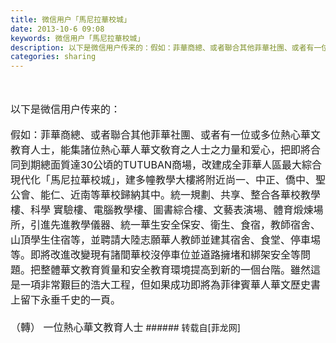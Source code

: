 ```yaml
---
title: 微信用户「馬尼拉華校城」
date: 2013-10-6 09:08
keywords: 微信用户「馬尼拉華校城」
description: 以下是微信用户传来的：假如：菲華商總、或者聯合其他菲華社團、或者有一位或多位熱心華文教育人士，能集諸位熱心華人華文敎育之人士之力量和爱心，把即將合同到期總面質達30公頃的TUTUBAN商場，改建成全菲華人區最大綜合現代化「馬尼拉華校城」，建多幢教學大樓將附近尚一、中正、僑中、聖公會、能仁、近南等華校歸納其中。統一規劃、共享、整合各華校教學樓、科學 實驗樓、電腦教學樓、圖書綜合樓、文藝表演場、體育煅煉場所，引進先進教學儀器、統一華生安全保安、衛生、食宿，教師宿舍、山頂學生住宿等，並聘請大陸志願華人教師並建其宿舍、食堂、停車埸等。即將改進改變現有諸間華校沒停車位並道路擁堵和綁架安全等問題。把整體華文教育質量和安全教育環境提高到新的一個台階。雖然這是一項非常艱巨的浩大工程，但如果成功即將為菲律賓華人華文歷史書上留下永垂千史的一頁。（轉） 一位熱心華文教育人士
categories: sharing
---
```

<td class="t_f" id="postmessage_59642">

<br/>
<br/>
<font size="3">以下是微信用户传来的：</font><br/>
<br/>
<font size="3">假如：菲華商總、或者聯合其他菲華社團、或者有一位或多位熱心華文教育人士，能集諸位熱心華人華文敎育之人士之力量和爱心，把即將合同到期總面質達30公頃的TUTUBAN商場，改建成全菲華人區最大綜合現代化「馬尼拉華校城」，建多幢教學大樓將附近尚一、中正、僑中、聖公會、能仁、近南等華校歸納其中。統一規劃、共享、整合各華校教學樓、科學 實驗樓、電腦教學樓、圖書綜合樓、文藝表演場、體育煅煉場所，引進先進教學儀器、統一華生安全保安、衛生、食宿，教師宿舍、山頂學生住宿等，並聘請大陸志願華人教師並建其宿舍、食堂、停車埸等。即將改進改變現有諸間華校沒停車位並道路擁堵和綁架安全等問題。把整體華文教育質量和安全教育環境提高到新的一個台階。雖然這是一項非常艱巨的浩大工程，但如果成功即將為菲律賓華人華文歷史書上留下永垂千史的一頁。<br/>
<br/>
（轉） 一位熱心華文教育人士</font></td>
###### 转载自[菲龙网]